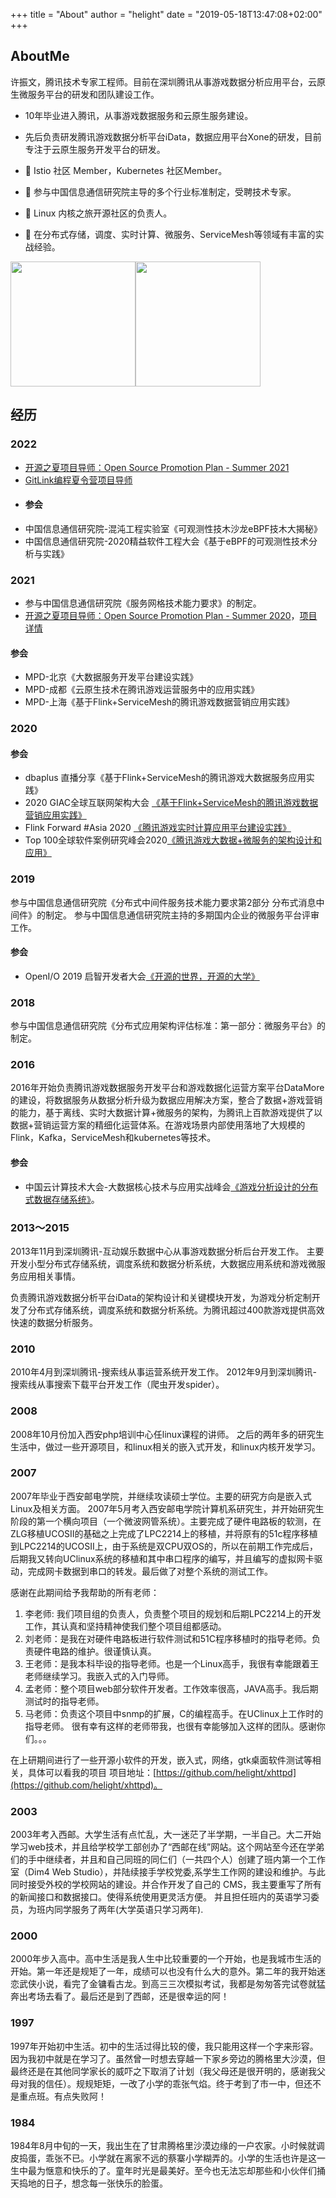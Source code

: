 +++
title = "About"
author = "helight"
date = "2019-05-18T13:47:08+02:00"
+++

## AboutMe
许振文，腾讯技术专家工程师。目前在深圳腾讯从事游戏数据分析应用平台，云原生微服务平台的研发和团队建设工作。 

- 10年毕业进入腾讯，从事游戏数据服务和云原生服务建设。
- 先后负责研发腾讯游戏数据分析平台iData，数据应用平台Xone的研发，目前专注于云原生服务开发平台的研发。

- 🌱 Istio 社区 Member，Kubernetes 社区Member。
- 🤔 参与中国信息通信研究院主导的多个行业标准制定，受聘技术专家。
- 👯 Linux 内核之旅开源社区的负责人。
- 🔭 在分布式存储，调度、实时计算、微服务、ServiceMesh等领域有丰富的实战经验。 

<img align="center" height="200px" src="https://github-readme-stats.vercel.app/api?username=helight&hide_border=true&show_icons=true&include_all_commits=true&line_height=21&theme=radical&locale=cn" /><img align="center" height="200px" src="https://github-readme-stats.vercel.app/api/top-langs/?bg_color=30%2Ce96443%2C904e95&title_color=fff&username=helight&text_color=fff&locale=cn" />


## 经历
### 2022
- [开源之夏项目导师：Open Source Promotion Plan - Summer 2021](https://summer-ospp.ac.cn/#/org/orgdetail/acac956c-ff57-4ec8-9657-e5a14ff91b62/)
- [GitLink编程夏令营项目导师](https://www.gitlink.org.cn/glcc/subjects/detail/387)
- #### 参会
- 中国信息通信研究院-混沌工程实验室《可观测性技木沙龙eBPF技木大揭秘》
- 中国信息通信研究院-2020精益软件工程大会《基于eBPF的可观测性技术分析与实践》
  
### 2021
- 参与中国信息通信研究院《服务网格技术能力要求》的制定。
- [开源之夏项目导师：Open Source Promotion Plan - Summer 2020](https://summer-ospp.ac.cn/2020/#/organisations/kernal-travel)，[项目详情](http://kerneltravel.net/project/)
#### 参会
- MPD-北京《大数据服务开发平台建设实践》
- MPD-成都《云原生技术在腾讯游戏运营服务中的应用实践》
- MPD-上海《基于Flink+ServiceMesh的腾讯游戏数据营销应用实践》
### 2020
#### 参会
- dbaplus 直播分享《基于Flink+ServiceMesh的腾讯游戏大数据服务应用实践》
- 2020 GIAC全球互联网架构大会 [《基于Flink+ServiceMesh的腾讯游戏数据营销应用实践》](http://giac-history.msup.com.cn/Giac2020/schedule/course?id=14712)
- Flink Forward #Asia 2020 [《腾讯游戏实时计算应用平台建设实践》](https://flink-learning.org.cn/article/detail/4ae11684c0eb36ef2553a4417ecd716c)
- Top 100全球软件案例研究峰会2020[《腾讯游戏大数据+微服务的架构设计和应用》](https://www.top100summit.com/2020-Detail?id=14975)

### 2019
参与中国信息通信研究院《分布式中间件服务技术能力要求第2部分 分布式消息中间件》的制定。
参与中国信息通信研究院主持的多期国内企业的微服务平台评审工作。
#### 参会
- OpenI/O 2019 启智开发者大会[《开源的世界，开源的大学》](https://openi.org.cn/html/2020/openi-o_0309/419.html)

### 2018
参与中国信息通信研究院《分布式应用架构评估标准：第一部分：微服务平台》的制定。

### 2016
2016年开始负责腾讯游戏数据服务开发平台和游戏数据化运营方案平台DataMore的建设，将数据服务从数据分析升级为数据应用解决方案，整合了数据+游戏营销的能力，基于离线、实时大数据计算+微服务的架构，为腾讯上百款游戏提供了以数据+营销运营方案的精细化运营体系。在游戏场景内部使用落地了大规模的Flink，Kafka，ServiceMesh和kubernetes等技术。
#### 参会
- 中国云计算技术大会-大数据核心技术与应用实战峰会[《游戏分析设计的分布式数据存储系统》](https://bss.csdn.net/m/zone/cctc2016/guest_detail?id=2472)。

### 2013～2015
2013年11月到深圳腾讯-互动娱乐数据中心从事游戏数据分析后台开发工作。 主要开发小型分布式存储系统，调度系统和数据分析系统，大数据应用系统和游戏微服务应用相关事情。

负责腾讯游戏数据分析平台iData的架构设计和关键模块开发，为游戏分析定制开发了分布式存储系统，调度系统和数据分析系统。为腾讯超过400款游戏提供高效快速的数据分析服务。
### 2010
2010年4月到深圳腾讯-搜索线从事运营系统开发工作。 2012年9月到深圳腾讯-搜索线从事搜索下载平台开发工作（爬虫开发spider）。
### 2008
2008年10月份加入西安php培训中心任linux课程的讲师。 之后的两年多的研究生生活中，做过一些开源项目，和linux相关的嵌入式开发，和linux内核开发学习。
### 2007
2007年毕业于西安邮电学院，并继续攻读硕士学位。主要的研究方向是嵌入式Linux及相关方面。 
2007年5月考入西安邮电学院计算机系研究生，并开始研究生阶段的第一个横向项目（一个微波网管系统）。主要完成了硬件电路板的软测，在ZLG移植UCOSII的基础之上完成了LPC2214上的移植，并将原有的51c程序移植到LPC2214的UCOSII上，由于系统是双CPU双OS的，所以在前期工作完成后，后期我又转向UClinux系统的移植和其中串口程序的编写，并且编写的虚拟网卡驱动，完成网卡数据到串口的转发。最后做了对整个系统的测试工作。

感谢在此期间给予我帮助的所有老师：
1. 李老师: 我们项目组的负责人，负责整个项目的规划和后期LPC2214上的开发工作，其认真和坚持精神使我们整个项目组都感动。
2. 刘老师：是我在对硬件电路板进行软件测试和51C程序移植时的指导老师。负责硬件电路的维护。很谨慎认真。
3. 王老师：是我本科毕设的指导老师。也是一个Linux高手，我很有幸能跟着王老师继续学习。我嵌入式的入门导师。
4. 孟老师：整个项目web部分软件开发者。工作效率很高，JAVA高手。我后期测试时的指导老师。
5. 马老师：负责这个项目中snmp的扩展，C的编程高手。在UClinux上工作时的指导老师。 很有幸有这样的老师带我，也很有幸能够加入这样的团队。感谢你们。。。

在上研期间进行了一些开源小软件的开发，嵌入式，网络，gtk桌面软件测试等相关，具体可以看我的项目 项目地址：[https://github.com/helight/xhttpd](https://github.com/helight/xhttpd)。
### 2003
2003年考入西邮。大学生活有点忙乱，大一迷茫了半学期，一半自己。大二开始学习web技术，并且给学校学工部创办了“西邮在线”网站。这个网站至今还在学弟们的手中继续者，并且和自己同班的同仁们（一共四个人）创建了班内第一个工作室（Dim4 Web Studio），并陆续接手学校党委,系学生工作网的建设和维护。与此同时接受外校的学校网站的建设。并合作开发了自己的 CMS，我主要重写了所有的新闻接口和数据接口。使得系统使用更灵活方便。 并且担任班内的英语学习委员，为班内同学服务了两年(大学英语只学习两年).

### 2000
2000年步入高中。高中生活是我人生中比较重要的一个开始，也是我城市生活的开始。第一年还是规矩了一年，成绩可以也没有什么大的意外。第二年的我开始迷恋武侠小说，看完了金镛看古龙。到高三三次模拟考试，我都是匆匆答完试卷就猛奔出考场去看了。最后还是到了西邮，还是很幸运的阿！

### 1997
1997年开始初中生活。初中的生活过得比较的傻，我只能用这样一个字来形容。因为我初中就是在学习了。虽然曾一时想去穿越一下家乡旁边的腾格里大沙漠，但最终还是在其他同学家长的威吓之下取消了计划（我父母还是很开明的，感谢我父母对我的信任）。规规矩矩，一改了小学的乖张气焰。终于考到了市一中，但还不是重点班。有点失败阿！
### 1984
1984年8月中旬的一天，我出生在了甘肃腾格里沙漠边缘的一户农家。小时候就调皮捣蛋，乖张不已。小学就在离家不远的蔡寨小学糊弄的。小学的生活也许是这一生中最为惬意和快乐的了。童年时光是最美好。至今也无法忘却那些和小伙伴们捅天捣地的日子，想念每一张快乐的脸蛋。